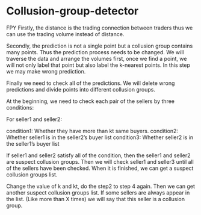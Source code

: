 # Collusion-group-detector
FPY
Firstly, the distance is the trading connection between traders thus we can use the trading volume instead of distance.

Secondly, the prediction is not a single point but a collusion group contains many points. Thus the prediction process needs to be changed. We will traverse the data and arrange the volumes first, once we find a point, we will not only label that point but also label the k-nearest points. In this step we may make wrong prediction. 

Finally we need to check all of the predictions. We will delete wrong predictions and divide points into different collusion groups. 

At the beginning, we need to check each pair of the sellers by three conditions:

For seller1 and seller2:

condition1: Whether they have more than kt same buyers.
condition2: Whether seller1 is in the seller2’s buyer list
condition3: Whether seller2 is in the seller1’s buyer list

If seller1 and seller2 satisfy all of the condition, then the seller1 and seller2 are suspect collusion groups. Then we will check seller1 and seller3 until all of the sellers have been checked. When it is finished, we can get a suspect collusion groups list.

Change the value of k and kt, do the step2 to step 4 again. Then we can get another suspect collusion groups list. If some sellers are always appear in the list. (Like more than X times) we will say that this seller is a collusion group.
